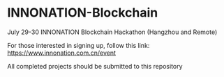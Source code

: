 # INNONATION-Blockchain
July 29-30 INNONATION Blockchain Hackathon (Hangzhou and Remote)

For those interested in signing up, follow this link: https://www.innonation.com.cn/event

All completed projects should be submitted to this repository
